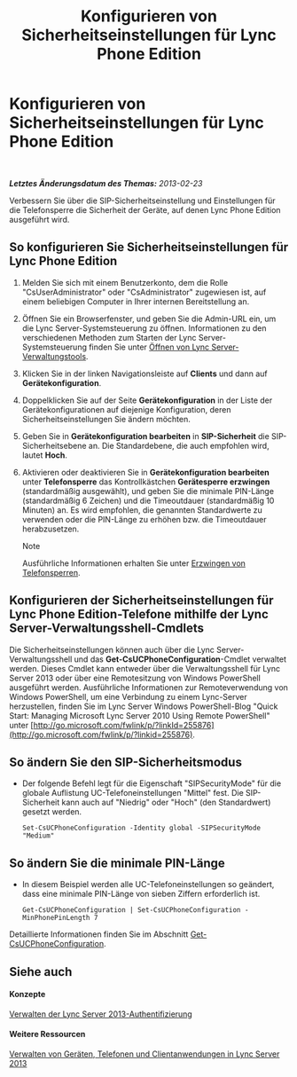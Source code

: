 ﻿---
title: Konfigurieren von Sicherheitseinstellungen für Lync Phone Edition
TOCTitle: Konfigurieren von Sicherheitseinstellungen für Lync Phone Edition
ms:assetid: 6e7cec17-8a79-4428-9300-8821256c46cf
ms:mtpsurl: https://technet.microsoft.com/de-de/library/Gg521014(v=OCS.15)
ms:contentKeyID: 49294343
ms.date: 05/19/2016
mtps_version: v=OCS.15
ms.translationtype: HT
---

# Konfigurieren von Sicherheitseinstellungen für Lync Phone Edition

 

_**Letztes Änderungsdatum des Themas:** 2013-02-23_

Verbessern Sie über die SIP-Sicherheitseinstellung und Einstellungen für die Telefonsperre die Sicherheit der Geräte, auf denen Lync Phone Edition ausgeführt wird.

## So konfigurieren Sie Sicherheitseinstellungen für Lync Phone Edition

1.  Melden Sie sich mit einem Benutzerkonto, dem die Rolle "CsUserAdministrator" oder "CsAdministrator" zugewiesen ist, auf einem beliebigen Computer in Ihrer internen Bereitstellung an.

2.  Öffnen Sie ein Browserfenster, und geben Sie die Admin-URL ein, um die Lync Server-Systemsteuerung zu öffnen. Informationen zu den verschiedenen Methoden zum Starten der Lync Server-Systemsteuerung finden Sie unter [Öffnen von Lync Server-Verwaltungstools](lync-server-2013-open-lync-server-administrative-tools.md).

3.  Klicken Sie in der linken Navigationsleiste auf **Clients** und dann auf **Gerätekonfiguration**.

4.  Doppelklicken Sie auf der Seite **Gerätekonfiguration** in der Liste der Gerätekonfigurationen auf diejenige Konfiguration, deren Sicherheitseinstellungen Sie ändern möchten.

5.  Geben Sie in **Gerätekonfiguration bearbeiten** in **SIP-Sicherheit** die SIP-Sicherheitsebene an. Die Standardebene, die auch empfohlen wird, lautet **Hoch**.

6.  Aktivieren oder deaktivieren Sie in **Gerätekonfiguration bearbeiten** unter **Telefonsperre** das Kontrollkästchen **Gerätesperre erzwingen** (standardmäßig ausgewählt), und geben Sie die minimale PIN-Länge (standardmäßig 6 Zeichen) und die Timeoutdauer (standardmäßig 10 Minuten) an. Es wird empfohlen, die genannten Standardwerte zu verwenden oder die PIN-Länge zu erhöhen bzw. die Timeoutdauer herabzusetzen.
    

    > [!NOTE]
    > Ausführliche Informationen erhalten Sie unter <A href="lync-server-2013-enforce-phone-locking.md">Erzwingen von Telefonsperren</A>.



## Konfigurieren der Sicherheitseinstellungen für Lync Phone Edition-Telefone mithilfe der Lync Server-Verwaltungsshell-Cmdlets

Die Sicherheitseinstellungen können auch über die Lync Server-Verwaltungsshell und das **Get-CsUCPhoneConfiguration**-Cmdlet verwaltet werden. Dieses Cmdlet kann entweder über die Verwaltungsshell für Lync Server 2013 oder über eine Remotesitzung von Windows PowerShell ausgeführt werden. Ausführliche Informationen zur Remoteverwendung von Windows PowerShell, um eine Verbindung zu einem Lync-Server herzustellen, finden Sie im Lync Server Windows PowerShell-Blog "Quick Start: Managing Microsoft Lync Server 2010 Using Remote PowerShell" unter [http://go.microsoft.com/fwlink/p/?linkId=255876](http://go.microsoft.com/fwlink/p/?linkid=255876).

## So ändern Sie den SIP-Sicherheitsmodus

  - Der folgende Befehl legt für die Eigenschaft "SIPSecurityMode" für die globale Auflistung UC-Telefoneinstellungen "Mittel" fest. Die SIP-Sicherheit kann auch auf "Niedrig" oder "Hoch" (den Standardwert) gesetzt werden.
    
        Set-CsUCPhoneConfiguration -Identity global -SIPSecurityMode "Medium"

## So ändern Sie die minimale PIN-Länge

  - In diesem Beispiel werden alle UC-Telefoneinstellungen so geändert, dass eine minimale PIN-Länge von sieben Ziffern erforderlich ist.
    
        Get-CsUCPhoneConfiguration | Set-CsUCPhoneConfiguration -MinPhonePinLength 7

Detaillierte Informationen finden Sie im Abschnitt [Get-CsUCPhoneConfiguration](https://docs.microsoft.com/en-us/powershell/module/skype/Get-CsUCPhoneConfiguration).

## Siehe auch

#### Konzepte

[Verwalten der Lync Server 2013-Authentifizierung](lync-server-2013-managing-lync-server-authentication.md)  

#### Weitere Ressourcen

[Verwalten von Geräten, Telefonen und Clientanwendungen in Lync Server 2013](lync-server-2013-managing-devices-phones-and-client-applications.md)


